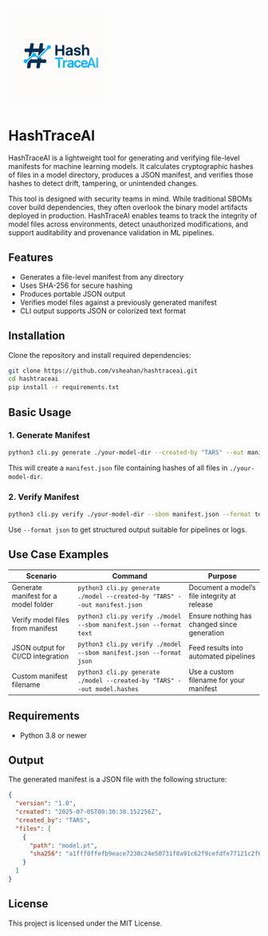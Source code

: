 <img src="logo.png" alt="HashTraceAI Logo" width="200">

# HashTraceAI

HashTraceAI is a lightweight tool for generating and verifying file-level manifests for machine learning models. It calculates cryptographic hashes of files in a model directory, produces a JSON manifest, and verifies those hashes to detect drift, tampering, or unintended changes.

This tool is designed with security teams in mind. While traditional SBOMs cover build dependencies, they often overlook the binary model artifacts deployed in production. HashTraceAI enables teams to track the integrity of model files across environments, detect unauthorized modifications, and support auditability and provenance validation in ML pipelines.

## Features

- Generates a file-level manifest from any directory  
- Uses SHA-256 for secure hashing  
- Produces portable JSON output  
- Verifies model files against a previously generated manifest  
- CLI output supports JSON or colorized text format  

## Installation

Clone the repository and install required dependencies:

```bash
git clone https://github.com/vsheahan/hashtraceai.git
cd hashtraceai
pip install -r requirements.txt
```

## Basic Usage

### 1. Generate Manifest

```bash
python3 cli.py generate ./your-model-dir --created-by "TARS" --out manifest.json
```

This will create a `manifest.json` file containing hashes of all files in `./your-model-dir`.

### 2. Verify Manifest

```bash
python3 cli.py verify ./your-model-dir --sbom manifest.json --format text
```

Use `--format json` to get structured output suitable for pipelines or logs.

## Use Case Examples

| Scenario                             | Command                                                                    | Purpose                                      |
|--------------------------------------|-----------------------------------------------------------------------------|----------------------------------------------|
| Generate manifest for a model folder | `python3 cli.py generate ./model --created-by "TARS" --out manifest.json`  | Document a model’s file integrity at release |
| Verify model files from manifest     | `python3 cli.py verify ./model --sbom manifest.json --format text`         | Ensure nothing has changed since generation  |
| JSON output for CI/CD integration    | `python3 cli.py verify ./model --sbom manifest.json --format json`         | Feed results into automated pipelines        |
| Custom manifest filename             | `python3 cli.py generate ./model --created-by "TARS" --out model.hashes`   | Use a custom filename for your manifest      |

## Requirements

- Python 3.8 or newer

## Output

The generated manifest is a JSON file with the following structure:

```json
{
  "version": "1.0",
  "created": "2025-07-05T00:30:30.152256Z",
  "created_by": "TARS",
  "files": [
    {
      "path": "model.pt",
      "sha256": "a1fff0ffefb9eace7230c24e50731f0a91c62f9cefdfe77121c2f607125dffae"
    }
  ]
}
```

## License

This project is licensed under the MIT License.